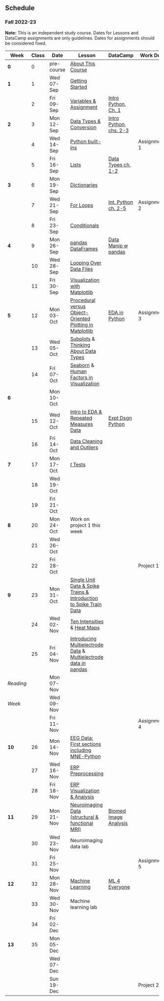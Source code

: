 ## Schedule
### Fall 2022-23

**Note:** This is an independent study course. Dates for Lessons and DataCamp assignments are only guidelines. Dates for assignments should be considered fixed.

| Week      | Class | Date       | Lesson                                                                                                                                                                                                      | DataCamp                                                                                       | Work Due      |
|-----------|-------|------------|-------------------------------------------------------------------------------------------------------------------------------------------------------------------------------------------------------------|------------------------------------------------------------------------------------------------|---------------|
| **0**     | 0     | pre-course | [About This Course](https://neuraldatascience.io/1-intro/why.html)                                                                                                                                          |                                                                                                |               |
| **1**     | 1     | Wed 07-Sep | [Getting Started](https://neuraldatascience.io/2-nds/learning_objectives.html)                                                                                                                              |                                                                                                |               |
|           | 2     | Fri 09-Sep | [Variables & Assignment](https://neuraldatascience.io/3-python/variables-and-assignment.html)                                                                                                               | [Intro Python, Ch. 1](https://learn.datacamp.com/courses/intro-to-python-for-data-science)     |               |
| **2**     | 3     | Mon 12-Sep | [Data Types & Conversion](https://neuraldatascience.io/3-python/types-conversion.html)                                                                                                                      | [Intro Python, chs. 2-3](https://learn.datacamp.com/courses/intro-to-python-for-data-science)  |               |
|           | 4     | Wed 14-Sep | [Python built-ins](https://neuraldatascience.io/3-python/built-in.html)                                                                                                                                     |                                                                                                | Assignment 1  |
|           | 5     | Fri 16-Sep | [Lists](https://neuraldatascience.io/3-python/lists.html)                                                                                                                                                   | [Data Types ch. 1-2](https://learn.datacamp.com/courses/data-types-for-data-science-in-python) |               |
| **3**     | 6     | Mon 19-Sep | [Dictionaries](https://neuraldatascience.io/3-python/dictionaries.html)                                                                                                                                     |                                                                                                |               |
|           | 7     | Wed 21-Sep | [For Loops](https://neuraldatascience.io/3-python/for-loops.html)                                                                                                                                           | [Int. Python ch. 2-5](https://learn.datacamp.com/courses/intermediate-python)                  | Assignment 2  |
|           | 8     | Fri 23-Sep | [Conditionals](https://neuraldatascience.io/3-python/conditionals.html)                                                                                                                                     |                                                                                                |               |
| **4**     | 9     | Mon 26-Sep | [pandas DataFrames](https://neuraldatascience.io/3-python/pandas-dataframes.html)                                                                                                                           | [Data Manip w pandas](https://learn.datacamp.com/courses/data-manipulation-with-pandas)        |               |
|           | 10    | Wed 28-Sep | [Looping Over Data Files](https://neuraldatascience.io/3-python/looping-data-files.html)                                                                                                                    |                                                                                                |               |
|           | 11    | Fri 30-Sep | [Visualization with Matplotlib](https://neuraldatascience.io/4-viz/plotting.html)                                                                                                                           |                                                                                                |               |
| **5**     | 12    | Mon 03-Oct | [Procedural versus Object-Oriented Plotting in Matplotlib](https://neuraldatascience.io/4-viz/proc_vs_oo.html)                                                                                              | [EDA in Python](https://learn.datacamp.com/courses/exploratory-data-analysis-in-python)        | Assignment 3  |
|           | 13    | Wed 05-Oct |  [Subplots](https://neuraldatascience.io/4-viz/subplots.html) & [Thinking About Data Types](https://neuraldatascience.io/4-viz/plotting_types.html)                                                         |                                                                                                |               |
|           | 14    | Fri 07-Oct |  [Seaborn](https://neuraldatascience.io/4-viz/seaborn.html) & [Human Factors in Visualization](https://neuraldatascience.io/4-viz/human_factors.html)                                                       |                                                                                                |               |
| **6**     |       | Mon 10-Oct |                                                                                                                                                                                                             |                                                                                                |               |
|           | 15    | Wed 12-Oct | [Intro to EDA & Repeated Measures Data](https://neuraldatascience.io/5-eda/introduction.html)                                                                                                               | [Expt Dsgn Python](https://learn.datacamp.com/courses/experimental-design-in-python)           |               |
|           | 16    | Fri 14-Oct | [Data Cleaning and Outliers](https://neuraldatascience.io/5-eda/data_cleaning.html)                                                                                                                         |                                                                                                |               |
| **7**     | 17    | Mon 17-Oct | [*t* Tests](https://neuraldatascience.io/5-eda/ttests.html)                                                                                                                                                 |                                                                                                |               |
|           | 18    | Wed 19-Oct |                                                                                                                                                                                                             |                                                                                                |               |
|           | 19    | Fri 21-Oct |                                                                                                                                                                                                             |                                                                                                |               |
| **8**     | 20    | Mon 24-Oct | Work on project 1 this week                                                                                                                                                                                 |                                                                                                |               |
|           | 21    | Wed 26-Oct |                                                                                                                                                                                                             |                                                                                                |               |
|           | 22    | Fri 28-Oct |                                                                                                                                                                                                             |                                                                                                | Project 1     |
| **9**     | 23    | Mon 31-Oct | [Single Unit Data & Spike Trains & Introduction to Spike Train Data](https://neuraldatascience.io/6-single_unit/introduction.html)                                                                          |                                                                                                |               |
|           | 24    | Wed 02-Nov | [Ten Intensities](https://neuraldatascience.io/6-single_unit/ten_intensities.html#) & [Heat Maps](https://neuraldatascience.io/6-single_unit/heat_maps.html)                                                |                                                                                                |               |
|           | 25    | Fri 04-Nov | [Introducing Multielectrode Data](https://neuraldatascience.io/6-single_unit/intro_multielec_data.html) & [Multielectrode data in pandas](https://neuraldatascience.io/6-single_unit/pandas_multielec.html) |                                                                                                |               |
| *Reading* |       | Mon 07-Nov |                                                                                                                                                                                                             |                                                                                                |               |
| *Week*    |       | Wed 09-Nov |                                                                                                                                                                                                             |                                                                                                |               |
|           |       | Fri 11-Nov |                                                                                                                                                                                                             |                                                                                                | Assignment 4  |
| **10**    | 26    | Mon 14-Nov | [EEG Data: First sections including MNE-Python](https://neuraldatascience.io/7-eeg/introduction.html)                                                                                                       |                                                                                                |               |
|           | 27    | Wed 16-Nov | [ERP Preprocessing](https://neuraldatascience.io/7-eeg/erp_preprocessing)                                                                                                                                   |                                                                                                |               |
|           | 28    | Fri 18-Nov | [ERP Visualization & Analysis](https://neuraldatascience.io/7-eeg/erp_vis_analysis)                                                                                                                         |                                                                                                |               |
| **11**    | 29    | Mon 21-Nov | [Neuroimaging Data (structural & functional MRI)](https://neuraldatascience.io/8-mri/introduction.html)                                                                                                     | [Biomed Image Analysis](https://www.datacamp.com/courses/biomedical-image-analysis-in-python)  |               |
|           | 30    | Wed 23-Nov | Neuroimaging data lab                                                                                                                                                                                       |                                                                                                |               |
|           | 31    | Fri 25-Nov |                                                                                                                                                                                                             |                                                                                                | Assignment 5  |
| **12**    | 32    | Mon 28-Nov | [Machine Learning](https://neuraldatascience.io/machine_learning/introduction.html)                                                                                                                         | [ML 4 Everyone](https://learn.datacamp.com/courses/machine-learning-for-everyone)              |               |
|           | 33    | Wed 30-Nov | Machine learning lab                                                                                                                                                                                        |                                                                                                |               |
|           | 34    | Fri 02-Dec |                                                                                                                                                                                                             |                                                                                                |               |
| **13**    | 35    | Mon 05-Dec |                                                                                                                                                                                                             |                                                                                                |               |
|           |       | Wed 07-Dec |                                                                                                                                                                                                             |                                                                                                |               |
|           |       | Sun 19-Dec |                                                                                                                                                                                                             |                                                                                                | Project 2     |
